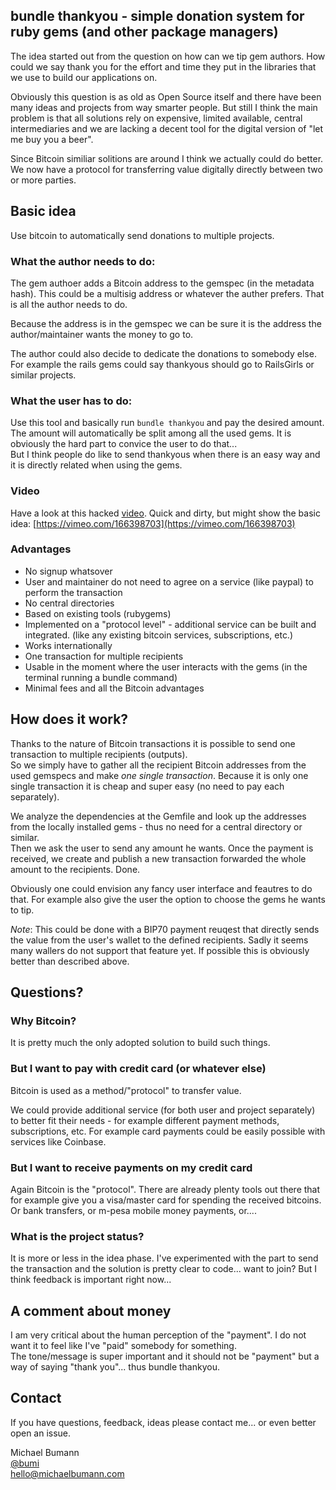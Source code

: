 ## bundle thankyou - simple donation system for ruby gems (and other package managers)

The idea started out from the question on how can we tip gem authors. 
How could we say thank you for the effort and time they put in the libraries that we use to build our applications on. 

Obviously this question is as old as Open Source itself and there have been many ideas and projects from way smarter people. 
But still I think the main problem is that all solutions rely on expensive, limited available, central intermediaries and we are lacking a decent tool for the digital version of "let me buy you a beer". 

Since Bitcoin similiar solitions are around I think we actually could do better. We now have a protocol for transferring value digitally directly between two or more parties. 

## Basic idea

Use bitcoin to automatically send donations to multiple projects.

### What the author needs to do:

The gem authoer adds a Bitcoin address to the gemspec (in the metadata hash). This could be a multisig address or whatever the auther prefers. 
That is all the author needs to do. 

Because the address is in the gemspec we can be sure it is the address the author/maintainer wants the money to go to. 

The author could also decide to dedicate the donations to somebody else. For example the rails gems could say thankyous should go to RailsGirls or similar projects. 

### What the user has to do:

Use this tool and basically run `bundle thankyou` and pay the desired amount. The amount will automatically be split among all the used gems. 
It is obviously the hard part to convice the user to do that...  
But I think people do like to send thankyous when there is an easy way and it is directly related when using the gems.

### Video

Have a look at this hacked [video](https://vimeo.com/166398703). Quick and dirty, but might show the basic idea: [https://vimeo.com/166398703](https://vimeo.com/166398703)

### Advantages

* No signup whatsover
* User and maintainer do not need to agree on a service (like paypal) to perform the transaction
* No central directories
* Based on existing tools (rubygems)
* Implemented on a "protocol level" - additional service can be built and integrated. (like any existing bitcoin services, subscriptions, etc.)
* Works internationally
* One transaction for multiple recipients
* Usable in the moment where the user interacts with the gems (in the terminal running a bundle command)
* Minimal fees and all the Bitcoin advantages

## How does it work?

Thanks to the nature of Bitcoin transactions it is possible to send one transaction to multiple recipients (outputs).  
So we simply have to gather all the recipient Bitcoin addresses from the used gemspecs and make *one single transaction*. 
Because it is only one single transaction it is cheap and super easy (no need to pay each separately).

We analyze the dependencies at the Gemfile and look up the addresses from the locally installed gems - thus no need for a central directory or similar.  
Then we ask the user to send any amount he wants. Once the payment is received, we create and publish a new transaction forwarded the whole amount to the recipients. Done. 

Obviously one could envision any fancy user interface and feautres to do that. For example also give the user the option to choose the gems he wants to tip.

*Note*: This could be done with a BIP70 payment reuqest that directly sends the value from the user's wallet to the defined recipients. Sadly it seems many wallers do not support that feature yet. If possible this is obviously better than described above. 

## Questions?

### Why Bitcoin? 

It is pretty much the only adopted solution to build such things.

### But I want to pay with credit card (or whatever else)

Bitcoin is used as a method/"protocol" to transfer value. 

We could provide additional service (for both user and project separately) to better fit their needs - for example different payment methods, subscriptions, etc.
For example card payments could be easily possible with services like Coinbase.

### But I want to receive payments on my credit card

Again Bitcoin is the "protocol". There are already plenty tools out there that for example give you a visa/master card for spending the received bitcoins. Or bank transfers, or m-pesa mobile money payments, or....

### What is the project status? 

It is more or less in the idea phase. I've experimented with the part to send the transaction and the solution is pretty clear to code... want to join?
But I think feedback is important right now...

## A comment about money

I am very critical about the human perception of the "payment". I do not want it to feel like I've "paid" somebody for something.   
The tone/message is super important and it should not be "payment" but a way of saying "thank you"... thus bundle thankyou. 

## Contact

If you have questions, feedback, ideas please contact me... or even better open an issue. 

Michael Bumann  
[@bumi](http://twitter.com/bumi)  
hello@michaelbumann.com
